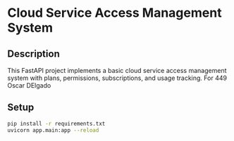 # Cloud Service Access Management System

## Description
This FastAPI project implements a basic cloud service access management system with plans, permissions, subscriptions, and usage tracking. For 449 Oscar DElgado

## Setup

```bash
pip install -r requirements.txt
uvicorn app.main:app --reload
```



